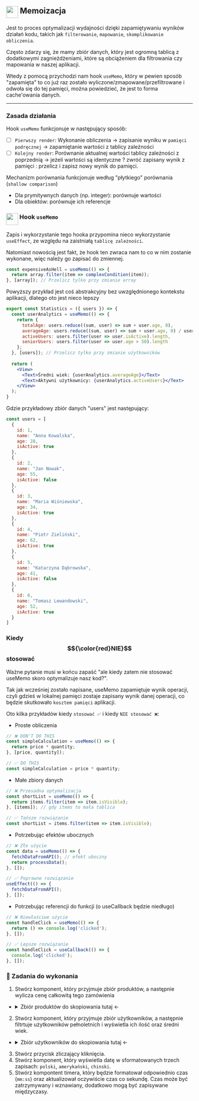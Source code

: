 ##  <img width=32 align='top' src='https://www.svgrepo.com/show/288256/brain.svg' /> Memoizacja

Jest to proces optymalizacji wydajności dzięki zapamiętywaniu wyników działań kodu, takich jak `filterowanie`, `mapowanie`, `skomplikowanie obliczenia`.

Często zdarzy się, że mamy zbiór danych, który jest ogromną tablicą z dodatkowymi zagnieżdżeniami, które są obciążeniem dla filtrowania czy mapowania w naszej aplikacji.

Wtedy z pomocą przychodzi nam hook `useMemo`, który w pewien sposób "zapamięta" to co już raz zostało wyliczone/zmapowane/przefiltrowane i odwoła się do tej pamięci, można powiedzieć, że jest to forma cache'owania danych.

---

### Zasada działania

Hook `useMemo` funkcjonuje w następujący sposób:
- [ ] `Pierwszy render`: Wykonanie obliczenia -> zapisanie wyniku w `pamięci podręcznej` -> zapamiętanie wartości z tablicy zależności
- [ ] `Kolejny render`: Porównanie aktualnej wartości tablicy zależności z poprzednią -> jeżeli wartości są identyczne ? zwróć zapisany wynik z pamięci : przelicz i zapisz nowy wynik do pamięci.

Mechanizm porównania funkcjonuje według "płytkiego" porównania (`shallow comparison`)
- Dla prymitywnych danych (np. integer): porównuje wartości
- Dla obiektów: porównuje ich referencje

### <img src='https://www.svgrepo.com/show/312339/hook.svg' height=32 align='top'> Hook `useMemo`
Zapis i wykorzystanie tego hooka przypomina nieco wykorzystanie `useEffect`, ze względu na zaistniałą `tablicę zależności`.

Natomiast nowością jest fakt, że hook ten zwraca nam to co w nim zostanie wykonane, więc należy go zapisać do zmiennej.
```jsx
const expensiveAsHell = useMemo(() => {
  return array.filter(item => complexCondition(item));
}, [array]); // Przelicz tylko przy zmianie array
```

Powyższy przykład jest coś abstrakcyjny bez uwzględnionego kontekstu aplikacji, dlatego oto jest nieco lepszy
```jsx
export const Statistics = ({ users }) => {
  const userAnalytics = useMemo(() => {
    return {
      totalAge: users.reduce((sum, user) => sum + user.age, 0),
      averageAge: users.reduce((sum, user) => sum + user.age, 0) / users.length,
      activeUsers: users.filter(user => user.isActive).length,
      seniorUsers: users.filter(user => user.age > 50).length
    };
  }, [users]); // Przelicz tylko przy zmianie użytkowników
  
  return (
    <View>
      <Text>Średni wiek: {userAnalytics.averageAge}</Text>
      <Text>Aktywni użytkownicy: {userAnalytics.activeUsers}</Text>
    </View>
  );
}
```
Gdzie przykładowy zbiór danych "users" jest następujący:
```jsx
const users = [
  {
    id: 1,
    name: "Anna Kowalska",
    age: 28,
    isActive: true
  },
  {
    id: 2,
    name: "Jan Nowak",
    age: 55,
    isActive: false
  },
  {
    id: 3,
    name: "Maria Wiśniewska",
    age: 34,
    isActive: true
  },
  {
    id: 4,
    name: "Piotr Zieliński",
    age: 62,
    isActive: true
  },
  {
    id: 5,
    name: "Katarzyna Dąbrowska",
    age: 41,
    isActive: false
  },
  {
    id: 6,
    name: "Tomasz Lewandowski",
    age: 52,
    isActive: true
  }
]
```

### Kiedy **$${\color{red}NIE}$$** stosować 
Ważne pytanie musi w końcu zapaść "ale kiedy zatem nie stosować useMemo skoro optymalizuje nasz kod?".

Tak jak wcześniej zostało napisane, useMemo zapamiętuje wynik operacji, czyli gdzieś w lokalnej pamięci zostaje zapisany wynik danej operacji, co będzie skutkowało `kosztem pamięci` aplikacji.

Oto kilka przykładów kiedy `stosować ✅` i kiedy `NIE stosować ❌`:

- Proste obliczenia
```jsx
// ❌ DON'T DO THIS
const simpleCalculation = useMemo(() => {
  return price * quantity;
}, [price, quantity]);

// ✅ DO THIS
const simpleCalculation = price * quantity;
```

- Małe zbiory danych
```jsx
// ❌ Przesadna optymalizacja
const shortList = useMemo(() => {
  return items.filter(item => item.isVisible);
}, [items]); // gdy items to mała tablica

// ✅ Tańsze rozwiązanie
const shortList = items.filter(item => item.isVisible);
```

- Potrzebując efektów ubocznych
```jsx
// ❌ Złe użycie
const data = useMemo(() => {
  fetchDataFromAPI(); // efekt uboczny
  return processData();
}, []);

// ✅ Poprawne rozwiązanie
useEffect(() => {
  fetchDataFromAPI();
}, []);
```

- Potrzebując referencji do funkcji (o useCallback będzie niedługo)
```jsx
// ❌ Niewłaściwe użycie
const handleClick = useMemo(() => {
  return () => console.log('clicked');
}, []);

// ✅ Lepsze rozwiązanie
const handleClick = useCallback(() => {
  console.log('clicked');
}, []);
```

### 🌠 Zadania do wykonania

1. Stwórz komponent, który przyjmuje zbiór produktów, a następnie wylicza cenę całkowitą tego zamówienia
- <details> 
  <summary>Zbiór produktów do skopiowania tutaj <-</summary>
  
  ```jsx
  const products = [
   { id: 1, name: "Laptop", price: 2000, quantity: 1 },
   { id: 2, name: "Smartfon", price: 1000, quantity: 2 },
   { id: 3, name: "Tablet", price: 1500, quantity: 3 },
  ];
  ```
  
  </details>
2. Stwórz komponent, który przyjmuje zbiór użytkowników, a następnie filtrtuje użytkowników pełnoletnich i wyświetla ich ilość oraz średni wiek.
- <details> 
  <summary>Zbiór użytkowników do skopiowania tutaj <-</summary>
  
  ```jsx
  const users = [
    { name: "Jan Kowalski", age: 25, city: "Warszawa", isActive: true },
    { name: "Anna Nowak", age: 30, city: "Kraków", isActive: false },
    { name: "Piotr Wiśniewski", age: 2, city: "Gdańsk", isActive: true },
    { name: "Magdalena Dąbrowska", age: 35, city: "Wrocław", isActive: true },
    { name: "Tomasz Lewandowski", age: 3, city: "Poznań", isActive: false },
    { name: "Katarzyna Zielińska", age: 22, city: "Łódź", isActive: true },
    { name: "Michał Szymański", age: 40, city: "Lublin", isActive: true },
    { name: "Agnieszka Błaszczyk", age: 33, city: "Katowice", isActive: false },
    { name: "Robert Majewski", age: 10, city: "Szczecin", isActive: true },
    { name: "Alicja Jankowska", age: 27, city: "Bydgoszcz", isActive: true },
    { name: "Marcin Kwiatkowski", age: 32, city: "Białystok", isActive: false },
    { name: "Monika Grabowska", age: 26, city: "Gdynia", isActive: true },
    { name: "Krzysztof Nowicki", age: 38, city: "Katowice", isActive: true },
    { name: "Joanna Adamczyk", age: 29, city: "Wrocław", isActive: false },
    { name: "Grzegorz Piotrowski", age: 41, city: "Lublin", isActive: true },
    { name: "Barbara Michalska", age: 36, city: "Poznań", isActive: true },
    { name: "Adam Kaczmarczyk", age: 24, city: "Warszawa", isActive: false },
    { name: "Elżbieta Kowalczyk", age: 47, city: "Kraków", isActive: true },
    { name: "Rafał Mazur", age: 31, city: "Gdańsk", isActive: true },
    { name: "Dorota Wojciechowska", age: 34, city: "Szczecin", isActive: false },
    { name: "Konrad Janicki", age: 37, city: "Łódź", isActive: true },
    { name: "Patrycja Lewandowska", age: 23, city: "Bydgoszcz", isActive: true },
    { name: "Łukasz Zalewski", age: 42, city: "Wrocław", isActive: false },
    { name: "Natalia Krawczyk", age: 28, city: "Katowice", isActive: true },
    { name: "Dawid Kowalewski", age: 13, city: "Lublin", isActive: true },
    { name: "Ewelina Kamińska", age: 26, city: "Gdańsk", isActive: false },
    { name: "Sebastian Zając", age: 33, city: "Warszawa", isActive: true },
    { name: "Justyna Woźniak", age: 30, city: "Poznań", isActive: true },
    { name: "Marek Górski", age: 44, city: "Kraków", isActive: false },
    { name: "Karolina Dudek", age: 7, city: "Szczecin", isActive: true },
    { name: "Jacek Pawlak", age: 36, city: "Łódź", isActive: true },
    { name: "Aleksandra Górecka", age: 25, city: "Bydgoszcz", isActive: false },
    { name: "Paweł Rutkowski", age: 41, city: "Gdynia", isActive: true },
    { name: "Izabela Kozłowska", age: 29, city: "Wrocław", isActive: true },
    { name: "Szymon Marek", age: 35, city: "Katowice", isActive: false },
    { name: "Marta Kowalska", age: 32, city: "Lublin", isActive: true },
    { name: "Wojciech Nowak", age: 38, city: "Poznań", isActive: true },
    { name: "Dominika Mazurek", age: 24, city: "Warszawa", isActive: false },
    { name: "Artur Janowski", age: 43, city: "Kraków", isActive: true },
    { name: "Weronika Sikora", age: 31, city: "Gdańsk", isActive: true },
    { name: "Daniel Pawelec", age: 37, city: "Szczecin", isActive: false },
    { name: "Kinga Kowalczyk", age: 26, city: "Łódź", isActive: true },
    { name: "Maciej Sikora", age: 40, city: "Bydgoszcz", isActive: true },
    { name: "Sylwia Zawadzka", age: 28, city: "Wrocław", isActive: false },
    { name: "Marcin Gutowski", age: 33, city: "Katowice", isActive: true },
    { name: "Renata Jabłońska", age: 39, city: "Lublin", isActive: true },
    { name: "Damian Kaczmar", age: 25, city: "Poznań", isActive: false },
    { name: "Angelika Mazur", age: 34, city: "Warszawa", isActive: true },
    { name: "Adrian Nowicki", age: 15, city: "Gdańsk", isActive: true },
    { name: "Kamila Lisowska", age: 30, city: "Kraków", isActive: false },
    { name: "Dariusz Michalski", age: 16, city: "Szczecin", isActive: true },
    { name: "Martyna Grabowska", age: 27, city: "Łódź", isActive: true },
    { name: "Jarosław Wróblewski", age: 45, city: "Bydgoszcz", isActive: false },
    { name: "Żaneta Sikora", age: 20, city: "Wrocław", isActive: true },
    { name: "Radosław Kozioł", age: 41, city: "Katowice", isActive: true },
    { name: "Edyta Marek", age: 32, city: "Lublin", isActive: false },
    { name: "Mateusz Pawłowski", age: 38, city: "Poznań", isActive: true },
    { name: "Paulina Jankowska", age: 26, city: "Warszawa", isActive: true },
    { name: "Mariusz Kowalczyk", age: 43, city: "Gdańsk", isActive: false },
    { name: "Justyna Adamska", age: 31, city: "Kraków", isActive: true },
    { name: "Bartosz Mazurek", age: 37, city: "Szczecin", isActive: true },
    { name: "Anna Wojciechowska", age: 28, city: "Łódź", isActive: false },
    { name: "Kamil Lewicki", age: 40, city: "Bydgoszcz", isActive: true },
    { name: "Dominika Skolimowska", age: 24, city: "Lublin", isActive: true },
    { name: "Michał Nowak", age: 25, city: "Katowice", isActive: false },
    { name: "Klaudia Zielińska", age: 9, city: "Lublin", isActive: true },
    { name: "Piotr Mazur", age: 34, city: "Poznań", isActive: true },
    { name: "Agata Jankowska", age: 30, city: "Warszawa", isActive: false },
    { name: "Rafał Krawczyk", age: 12, city: "Gdańsk", isActive: true },
    { name: "Monika Dudek", age: 27, city: "Kraków", isActive: true },
    { name: "Tomasz Wojciechowski", age: 36, city: "Szczecin", isActive: false },
    { name: "Katarzyna Kowalczyk", age: 31, city: "Łódź", isActive: true },
    { name: "Łukasz Nowicki", age: 4, city: "Bydgoszcz", isActive: true },
    { name: "Natalia Mazurek", age: 29, city: "Wrocław", isActive: false },
    { name: "Adam Jankowski", age: 38, city: "Katowice", isActive: true },
    { name: "Barbara Sikora", age: 32, city: "Lublin", isActive: true },
    { name: "Krzysztof Lewandowski", age: 26, city: "Poznań", isActive: false },
    { name: "Weronika Kowalska", age: 17, city: "Warszawa", isActive: true },
    { name: "Szymon Nowak", age: 35, city: "Gdańsk", isActive: true },
    { name: "Aleksandra Zielińska", age: 30, city: "Kraków", isActive: false },
    { name: "Marcin Pawłowski", age: 43, city: "Szczecin", isActive: true },
    { name: "Patrycja Mazur", age: 28, city: "Łódź", isActive: true },
    { name: "Daniel Kaczmarczyk", age: 7, city: "Bydgoszcz", isActive: false },
    { name: "Ewelina Kowalczyk", age: 33, city: "Wrocław", isActive: true },
    { name: "Grzegorz Nowicki", age: 13, city: "Katowice", isActive: true },
    { name: "Joanna Lewandowska", age: 25, city: "Lublin", isActive: false },
    { name: "Marek Janicki", age: 9, city: "Poznań", isActive: true },
    { name: "Julia Wojciechowska", age: 34, city: "Warszawa", isActive: true }
  ];
  ```
  
  </details>
3. Stwórz przycisk zliczający kliknięcia.
4. Stwórz komponent, który wyświetla datę w sformatowanych trzech zapisach: `polski`, `amerykański`, `chinski`.
5. Stwórz kompontent timera, który będzie formatował odpowiednio czas (`mm:ss`) oraz aktualizował oczywiście czas co sekundę. Czas może być zatrzymywany i wznawiany, dodatkowo mogą być zapisywane międzyczasy.
